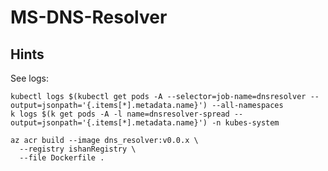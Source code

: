 # MS-DNS-Resolver

## Hints

See logs:
```shell
kubectl logs $(kubectl get pods -A --selector=job-name=dnsresolver --output=jsonpath='{.items[*].metadata.name}') --all-namespaces
k logs $(k get pods -A -l name=dnsresolver-spread --output=jsonpath='{.items[*].metadata.name}') -n kubes-system
```

```shell
az acr build --image dns_resolver:v0.0.x \
  --registry ishanRegistry \
  --file Dockerfile . 
```